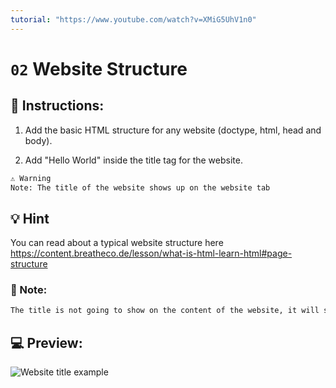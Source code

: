 ```yaml
---
tutorial: "https://www.youtube.com/watch?v=XMiG5UhV1n0"
---
```

# `02` Website Structure

## 📝 Instructions:

1. Add the basic HTML structure for any website (doctype, html, head and body).

2. Add "Hello World" inside the title tag for the website.

```md
⚠️️️️ Warning
Note: The title of the website shows up on the website tab
```

## 💡 Hint

You can read about a typical website structure here
https://content.breatheco.de/lesson/what-is-html-learn-html#page-structure

### 📎 Note:

```txt
The title is not going to show on the content of the website, it will show on the browser tab.
```

## 💻 Preview:

![Website title example](https://github.com/4GeeksAcademy/html-tutorial-exercises-course/blob/master/.learn/assets/02-website-structure.png?raw=true)
